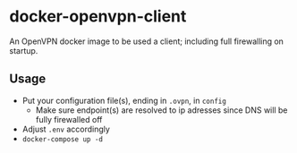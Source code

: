 # docker-openvpn-client

An OpenVPN docker image to be used a client; including full firewalling on startup.

## Usage

- Put your configuration file(s), ending in `.ovpn`, in `config`
  - Make sure endpoint(s) are resolved to ip adresses since DNS will be fully firewalled off
- Adjust `.env` accordingly
- `docker-compose up -d`

